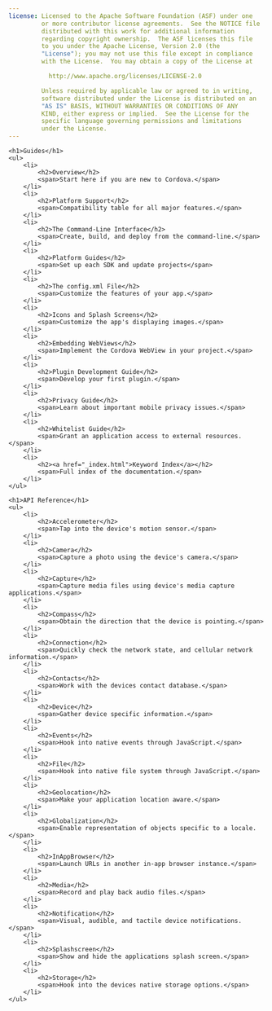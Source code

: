 ```yaml
---
license: Licensed to the Apache Software Foundation (ASF) under one
         or more contributor license agreements.  See the NOTICE file
         distributed with this work for additional information
         regarding copyright ownership.  The ASF licenses this file
         to you under the Apache License, Version 2.0 (the
         "License"); you may not use this file except in compliance
         with the License.  You may obtain a copy of the License at

           http://www.apache.org/licenses/LICENSE-2.0

         Unless required by applicable law or agreed to in writing,
         software distributed under the License is distributed on an
         "AS IS" BASIS, WITHOUT WARRANTIES OR CONDITIONS OF ANY
         KIND, either express or implied.  See the License for the
         specific language governing permissions and limitations
         under the License.
---
```


<div id="home">

    <h1>Guides</h1>
    <ul>
        <li>
            <h2>Overview</h2>
            <span>Start here if you are new to Cordova.</span>
        </li>
        <li>
            <h2>Platform Support</h2>
            <span>Compatibility table for all major features.</span>
        </li>
        <li>
            <h2>The Command-Line Interface</h2>
            <span>Create, build, and deploy from the command-line.</span>
        </li>
        <li>
            <h2>Platform Guides</h2>
            <span>Set up each SDK and update projects</span>
        </li>
        <li>
            <h2>The config.xml File</h2>
            <span>Customize the features of your app.</span>
        </li>
        <li>
            <h2>Icons and Splash Screens</h2>
            <span>Customize the app's displaying images.</span>
        </li>
        <li>
            <h2>Embedding WebViews</h2>
            <span>Implement the Cordova WebView in your project.</span>
        </li>
        <li>
            <h2>Plugin Development Guide</h2>
            <span>Develop your first plugin.</span>
        </li>
        <li>
            <h2>Privacy Guide</h2>
            <span>Learn about important mobile privacy issues.</span>
        </li>
        <li>
            <h2>Whitelist Guide</h2>
            <span>Grant an application access to external resources.</span>
        </li>
        <li>
            <h2><a href="_index.html">Keyword Index</a></h2>
            <span>Full index of the documentation.</span>
        </li>
    </ul>

    <h1>API Reference</h1>
    <ul>
        <li>
            <h2>Accelerometer</h2>
            <span>Tap into the device's motion sensor.</span>
        </li>
        <li>
            <h2>Camera</h2>
            <span>Capture a photo using the device's camera.</span>
        </li>
        <li>
            <h2>Capture</h2>
            <span>Capture media files using device's media capture applications.</span>
        </li>
        <li>
            <h2>Compass</h2>
            <span>Obtain the direction that the device is pointing.</span>
        </li>
        <li>
            <h2>Connection</h2>
            <span>Quickly check the network state, and cellular network information.</span>
        </li>
        <li>
            <h2>Contacts</h2>
            <span>Work with the devices contact database.</span>
        </li>
        <li>
            <h2>Device</h2>
            <span>Gather device specific information.</span>
        </li>
        <li>
            <h2>Events</h2>
            <span>Hook into native events through JavaScript.</span>
        </li>
        <li>
            <h2>File</h2>
            <span>Hook into native file system through JavaScript.</span>
        </li>
        <li>
            <h2>Geolocation</h2>
            <span>Make your application location aware.</span>
        </li>
        <li>
            <h2>Globalization</h2>
            <span>Enable representation of objects specific to a locale.</span>
        </li>
        <li>
            <h2>InAppBrowser</h2>
            <span>Launch URLs in another in-app browser instance.</span>
        </li>
        <li>
            <h2>Media</h2>
            <span>Record and play back audio files.</span>
        </li>
        <li>
            <h2>Notification</h2>
            <span>Visual, audible, and tactile device notifications.</span>
        </li>
        <li>
            <h2>Splashscreen</h2>
            <span>Show and hide the applications splash screen.</span>
        </li>
        <li>
            <h2>Storage</h2>
            <span>Hook into the devices native storage options.</span>
        </li>
    </ul>

</div>
